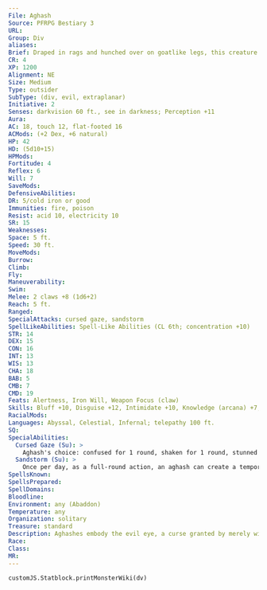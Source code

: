 ```yaml
---
File: Aghash
Source: PFRPG Bestiary 3
URL: 
Group: Div
aliases: 
Brief: Draped in rags and hunched over on goatlike legs, this creature possesses a featureless face, save for a large eye ringed by fangs.
CR: 4
XP: 1200
Alignment: NE
Size: Medium
Type: outsider
SubType: (div, evil, extraplanar)
Initiative: 2
Senses: darkvision 60 ft., see in darkness; Perception +11
Aura: 
AC: 18, touch 12, flat-footed 16
ACMods: (+2 Dex, +6 natural)
HP: 42
HD: (5d10+15)
HPMods: 
Fortitude: 4
Reflex: 6
Will: 7
SaveMods: 
DefensiveAbilities: 
DR: 5/cold iron or good
Immunities: fire, poison
Resist: acid 10, electricity 10
SR: 15
Weaknesses: 
Space: 5 ft.
Speed: 30 ft.
MoveMods: 
Burrow: 
Climb: 
Fly: 
Maneuverability: 
Swim: 
Melee: 2 claws +8 (1d6+2)
Reach: 5 ft.
Ranged: 
SpecialAttacks: cursed gaze, sandstorm
SpellLikeAbilities: Spell-Like Abilities (CL 6th; concentration +10)   At Will-bestow curse (DC 18), detect good, detect magic, dimension door, minor image (DC 16), spectral hand   1/day-suggestion (DC 17), summon (level 3, 1d2 dorus 25%)
STR: 14
DEX: 15
CON: 16
INT: 13
WIS: 13
CHA: 18
BAB: 5
CMB: 7
CMD: 19
Feats: Alertness, Iron Will, Weapon Focus (claw)
Skills: Bluff +10, Disguise +12, Intimidate +10, Knowledge (arcana) +7, Knowledge (planes) +7, Perception +11, Sense Motive +9, Spellcraft +9, Stealth +10
RacialMods: 
Languages: Abyssal, Celestial, Infernal; telepathy 100 ft.
SQ: 
SpecialAbilities:
  Cursed Gaze (Su): >
    Aghash's choice: confused for 1 round, shaken for 1 round, stunned for 1 round, or deals 1d4 points of damage, 30 feet, Fortitude DC 16 negates. Any creature under the effects of protection from evil is immune to an aghash's gaze. The save DC is Charisma-based.
  Sandstorm (Su): >
    Once per day, as a full-round action, an aghash can create a temporary sandstorm. This storm has a radius of 100 feet centered on the aghash and lasts for 1 minute per Hit Die the aghash possesses (typically 5). This functions as a sandstorm (Core Rulebook 431).
SpellsKnown: 
SpellsPrepared: 
SpellDomains: 
Bloodline: 
Environment: any (Abaddon)
Temperature: any
Organization: solitary
Treasure: standard
Description: Aghashes embody the evil eye, a curse granted by merely witnessing these embodiments of ruin and misfortune. Terrifying, haglike beings, aghashes wander deserts of the Material Plane spreading doom with their gazes. These wretched creatures hold nothing sacred, taking particular pleasure in bringing vain and arrogant mortals, particularly spellcasters, to ruin. Ragged and filthy, an aghash moves with a staggering motion. Its hoofed legs bend like those of a goat, giving its emaciated frame an obscene, jerking gait.  All divs exhibit some manner of compulsion, and aghashes' is to despise beautiful mortals. If given a choice between attacking two different opponents, an aghash always chooses the most physically becoming foe. Such is their loathing-or, perhaps, jealousy-that an aghash might stalk attractive foes, delighting in aff licting them with curses that sap their Charisma or otherwise undermines their charm. With its spectral hand ability an aghash can deliver curses from a distance, leading some victims to believe they've been aff licted by a disease or cursed by the gods themselves. All the while, the aghash lingers nearby, delighting in the suffering it has caused.  An aghash stands between 5 and 6 feet tall and weighs about 100 pounds.
Race: 
Class: 
MR: 
---
```

```dataviewjs
customJS.Statblock.printMonsterWiki(dv)
```
